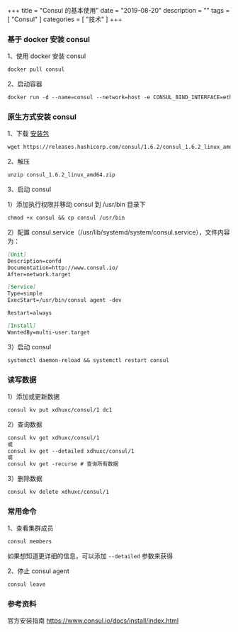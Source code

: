 +++
title = "Consul 的基本使用"
date = "2019-08-20"
description = ""
tags = [
    "Consul"
]
categories = [
    "技术"
]
+++



<!--more-->

### 基于 docker 安装 consul
1、使用 docker 安装 consul
```markdown
docker pull consul
```
2、启动容器
```markdown
docker run -d --name=consul --network=host -e CONSUL_BIND_INTERFACE=eth0 consul
```

### 原生方式安装 consul
1、下载 [安装包](https://www.consul.io/downloads.html)
```markdown
wget https://releases.hashicorp.com/consul/1.6.2/consul_1.6.2_linux_amd64.zip
```

2、解压
```markdown
unzip consul_1.6.2_linux_amd64.zip 
```

3、启动 consul

1）添加执行权限并移动 consul 到 /usr/bin 目录下
```markdown
chmod +x consul && cp consul /usr/bin
```

2）配置 consul.service（/usr/lib/systemd/system/consul.service），文件内容为：
```markdown
[Unit]
Description=confd
Documentation=http://www.consul.io/
After=network.target

[Service]
Type=simple
ExecStart=/usr/bin/consul agent -dev

Restart=always

[Install]
WantedBy=multi-user.target
```

3）启动 consul
```markdown
systemctl daemon-reload && systemctl restart consul
```


### 读写数据
1）添加或更新数据
```markdown
consul kv put xdhuxc/consul/1 dc1
```

2）查询数据
```markdown
consul kv get xdhuxc/consul/1
或
consul kv get --detailed xdhuxc/consul/1
或 
consul kv get -recurse # 查询所有数据
```

3）删除数据
```markdown
consul kv delete xdhuxc/consul/1
```

### 常用命令
1、查看集群成员
```markdown
consul members 
```
如果想知道更详细的信息，可以添加 `--detailed` 参数来获得

2、停止 consul agent
```markdown
consul leave
```





### 参考资料

官方安装指南 https://www.consul.io/docs/install/index.html
